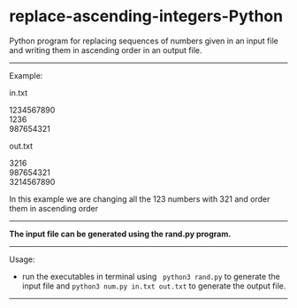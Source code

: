 # replace-ascending-integers-Python

Python program for replacing sequences of numbers given in an input file and writing them in ascending order in an output file.

***
Example: 

in.txt

1234567890<br>
1236<br>
987654321<br>

out.txt

3216<br>
987654321<br>
3214567890<br>

In this example we are changing all the 123 numbers with 321 and order them in ascending order
***


__The input file can be generated using the rand.py program.__

***
Usage: 

+ run the executables in terminal using ` python3 rand.py` to generate the input file and ` python3 num.py in.txt out.txt ` to generate the output file.

***
